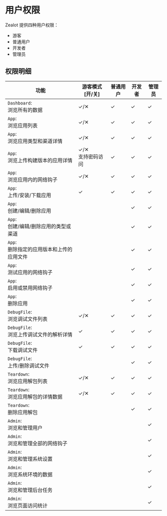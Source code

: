 # 用户权限

Zealot 提供四种用户权限：

- 游客
- 普通用户
- 开发者
- 管理员

## 权限明细

功能 | 游客模式[开/关] | 普通用户 | 开发者 | 管理员
---|---|---|---|---
`Dashboard`:<br />浏览所有的数据 | ✓/✕ | ✓ | ✓ | ✓
`App`:<br />浏览应用列表 | ✓/✕ | ✓ | ✓ | ✓
`App`:<br />浏览应用类型和渠道详情 | ✓/✕ | ✓ | ✓ | ✓
`App`:<br />浏览上传构建版本的应用详情 | ✓/✕ <br />支持密码访问 | ✓ | ✓ | ✓
`App`:<br />浏览应用内的网络钩子 | ✓/✕ | ✓ | ✓ | ✓
`App`:<br />上传/安装/下载应用 | ✓ | ✓ | ✓ | ✓
`App`:<br />创建/编辑/删除应用 |  |  | ✓ | ✓
`App`:<br />创建/编辑/删除应用的类型或渠道 |  |  | ✓ | ✓
`App`:<br />删除指定的应用版本和上传的应用文件 |  |  | ✓ | ✓
`App`:<br />测试应用的网络钩子 |  |  | ✓ | ✓
`App`:<br />启用或禁用网络钩子 |  |  | ✓ | ✓
`App`:<br />删除应用 |  |  | ✓ | ✓
`DebugFile`:<br />浏览调试文件列表 | ✓/✕ | ✓ | ✓ | ✓
`DebugFile`:<br />浏览上传调试文件的解析详情 | ✓ | ✓ | ✓ | ✓
`DebugFile`:<br />下载调试文件 | ✓ | ✓ | ✓ | ✓
`DebugFile`:<br />上传/删除调试文件 |  |  | ✓ | ✓
`Teardown`:<br />浏览应用解包列表 | ✓/✕ | ✓ | ✓ | ✓
`Teardown`:<br />浏览应用解包的详情数据 | ✓/✕ | ✓ | ✓ | ✓
`Teardown`:<br />删除应用解包 |  |  | ✓ | ✓
`Admin`:<br />浏览和管理用户 |  |  |  | ✓
`Admin`:<br />浏览和管理全部的网络钩子 |  |  |  | ✓
`Admin`:<br />浏览和管理系统设置 |  |  |  | ✓
`Admin`:<br />浏览系统环境的数据 |  |  |  | ✓
`Admin`:<br />浏览和管理后台任务 |  |  |  | ✓
`Admin`:<br />浏览页面访问统计 |  |  |  | ✓
